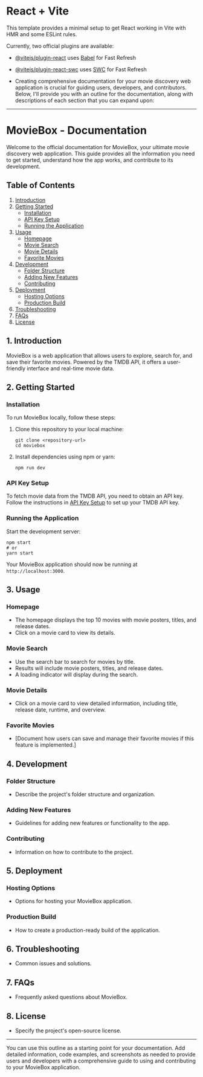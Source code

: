 # React + Vite

This template provides a minimal setup to get React working in Vite with HMR and some ESLint rules.

Currently, two official plugins are available:

- [@vitejs/plugin-react](https://github.com/vitejs/vite-plugin-react/blob/main/packages/plugin-react/README.md) uses [Babel](https://babeljs.io/) for Fast Refresh
- [@vitejs/plugin-react-swc](https://github.com/vitejs/vite-plugin-react-swc) uses [SWC](https://swc.rs/) for Fast Refresh

- Creating comprehensive documentation for your movie discovery web application is crucial for guiding users, developers, and contributors. Below, I'll provide you with an outline for the documentation, along with descriptions of each section that you can expand upon:

---

# MovieBox - Documentation

Welcome to the official documentation for MovieBox, your ultimate movie discovery web application. This guide provides all the information you need to get started, understand how the app works, and contribute to its development.

## Table of Contents

1. [Introduction](#introduction)
2. [Getting Started](#getting-started)
   - [Installation](#installation)
   - [API Key Setup](#api-key-setup)
   - [Running the Application](#running-the-application)
3. [Usage](#usage)
   - [Homepage](#homepage)
   - [Movie Search](#movie-search)
   - [Movie Details](#movie-details)
   - [Favorite Movies](#favorite-movies)
4. [Development](#development)
   - [Folder Structure](#folder-structure)
   - [Adding New Features](#adding-new-features)
   - [Contributing](#contributing)
5. [Deployment](#deployment)
   - [Hosting Options](#hosting-options)
   - [Production Build](#production-build)
6. [Troubleshooting](#troubleshooting)
7. [FAQs](#faqs)
8. [License](#license)

## 1. Introduction

MovieBox is a web application that allows users to explore, search for, and save their favorite movies. Powered by the TMDB API, it offers a user-friendly interface and real-time movie data.

## 2. Getting Started

### Installation

To run MovieBox locally, follow these steps:

1. Clone this repository to your local machine:

   ```
   git clone <repository-url>
   cd moviebox
   ```

2. Install dependencies using npm or yarn:

   ```
   npm run dev
   ```

### API Key Setup

To fetch movie data from the TMDB API, you need to obtain an API key. Follow the instructions in [API Key Setup](#api-key-setup) to set up your TMDB API key.

### Running the Application

Start the development server:

```
npm start
# or
yarn start
```

Your MovieBox application should now be running at `http://localhost:3000`.

## 3. Usage

### Homepage

- The homepage displays the top 10 movies with movie posters, titles, and release dates.
- Click on a movie card to view its details.

### Movie Search

- Use the search bar to search for movies by title.
- Results will include movie posters, titles, and release dates.
- A loading indicator will display during the search.

### Movie Details

- Click on a movie card to view detailed information, including title, release date, runtime, and overview.

### Favorite Movies

- [Document how users can save and manage their favorite movies if this feature is implemented.]

## 4. Development

### Folder Structure

- Describe the project's folder structure and organization.

### Adding New Features

- Guidelines for adding new features or functionality to the app.

### Contributing

- Information on how to contribute to the project.

## 5. Deployment

### Hosting Options

- Options for hosting your MovieBox application.

### Production Build

- How to create a production-ready build of the application.

## 6. Troubleshooting

- Common issues and solutions.

## 7. FAQs

- Frequently asked questions about MovieBox.

## 8. License

- Specify the project's open-source license.

---

You can use this outline as a starting point for your documentation. Add detailed information, code examples, and screenshots as needed to provide users and developers with a comprehensive guide to using and contributing to your MovieBox application.
